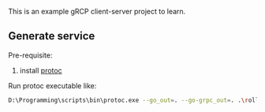 This is an example gRCP client-server project to learn.



## Generate service
Pre-requisite:
1. install [protoc](https://grpc.io/docs/protoc-installation/)

Run protoc executable like:
``` bash
D:\Programming\scripts\bin\protoc.exe --go_out=. --go-grpc_out=. .\rollerService\service.proto
```
